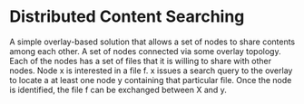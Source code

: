 # Distributed Content Searching

A simple overlay-based solution that allows a set of nodes to share contents among each other. A set of nodes connected via some overlay topology. Each of the nodes has a set of files that it is willing to share with other nodes. Node x is interested in a file f. x issues a  search query to the overlay to locate a at least one node y containing that particular file. Once the node is identified, the file f can be exchanged between X and y.